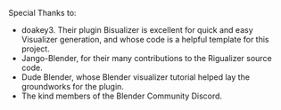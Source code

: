 Special Thanks to:  
- doakey3. Their plugin Bisualizer is excellent for quick and easy Visualizer generation, and whose code is a helpful template for this project.
- Jango-Blender, for their many contributions to the Rigualizer source code.
- Dude Blender, whose Blender visualizer tutorial helped lay the groundworks for the plugin.
- The kind members of the Blender Community Discord.
